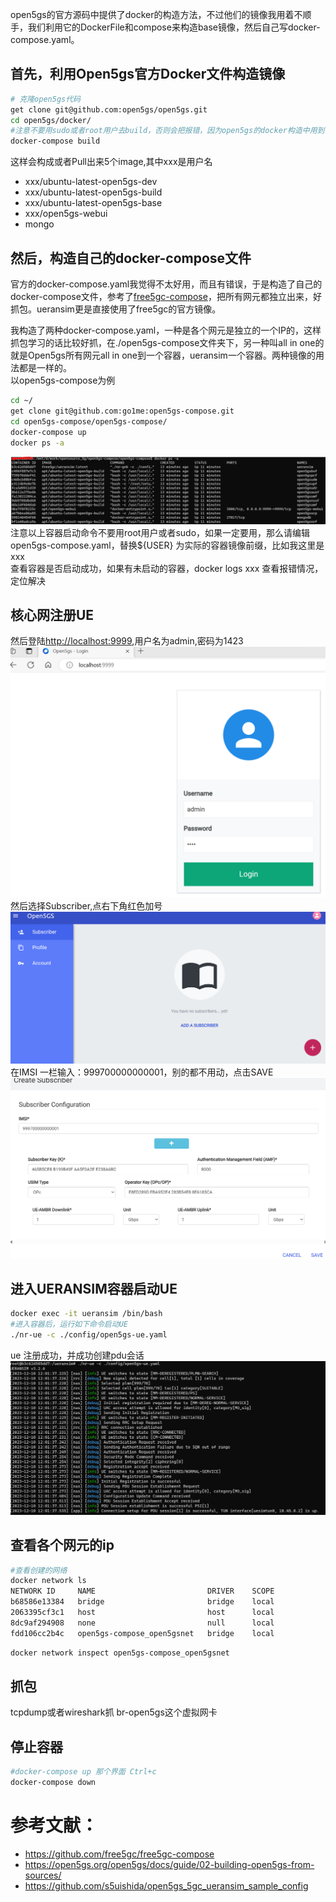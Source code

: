 
open5gs的官方源码中提供了docker的构造方法，不过他们的镜像我用着不顺手，我们利用它的DockerFile和compose来构造base镜像，然后自己写docker-compose.yaml。
## 首先，利用Open5gs官方Docker文件构造镜像
```bash
# 克隆open5gs代码
get clone git@github.com:open5gs/open5gs.git
cd open5gs/docker/
#注意不要用sudo或者root用户去build，否则会把报错，因为open5gs的docker构造中用到了用户名来设置某些参数（非常神经病的设计），用root的时候会报错，如果你的环境必须要用root的话，那么请根据报错改DockerFile吧
docker-compose build
```
这样会构成或者Pull出来5个image,其中xxx是用户名    
- xxx/ubuntu-latest-open5gs-dev  
- xxx/ubuntu-latest-open5gs-build  
- xxx/ubuntu-latest-open5gs-base  
- xxx/open5gs-webui  
- mongo  
## 然后，构造自己的docker-compose文件
官方的docker-compose.yaml我觉得不太好用，而且有错误，于是构造了自己的docker-compose文件，参考了[free5gc-compose](https://github.com/free5gc/free5gc-compose)，把所有网元都独立出来，好抓包。ueransim更是直接使用了free5gc的官方镜像。  

我构造了两种docker-compose.yaml，一种是各个网元是独立的一个IP的，这样抓包学习的话比较好抓，在./open5gs-compose文件夹下，另一种叫all in one的就是Open5gs所有网元all in one到一个容器，ueransim一个容器。两种镜像的用法都是一样的。  
以open5gs-compose为例  
```bash
cd ~/
get clone git@github.com:go1me:open5gs-compose.git
cd open5gs-compose/open5gs-compose/
docker-compose up
docker ps -a
```
![4](./image/4dockerpsa.png)
注意以上容器启动命令不要用root用户或者sudo，如果一定要用，那么请编辑open5gs-compose.yaml，替换${USER} 为实际的容器镜像前缀，比如我这里是xxx  
查看容器是否启动成功，如果有未启动的容器，docker logs xxx 查看报错情况，定位解决  

## 核心网注册UE
然后登陆[http://localhost:9999](http://localhost:9999),用户名为admin,密码为1423  
![1](./image/login.png)  
然后选择Subscriber,点右下角红色加号
![2](./image/2subscriber.png)
在IMSI 一栏输入：999700000000001，别的都不用动，点击SAVE 
![3](./image/3addue.png)

## 进入UERANSIM容器启动UE
```bash
docker exec -it ueransim /bin/bash
#进入容器后，运行如下命令启动UE
./nr-ue -c ./config/open5gs-ue.yaml
```
ue 注册成功，并成功创建pdu会话
![5](./image/4uesuccess.png)

## 查看各个网元的ip

```bash
#查看创建的网络
docker network ls
NETWORK ID     NAME                         DRIVER    SCOPE
b68586e13384   bridge                       bridge    local
2063395cf3c1   host                         host      local
8dc9af294908   none                         null      local
fdd106cc2b4c   open5gs-compose_open5gsnet   bridge    local
```
```bash
docker network inspect open5gs-compose_open5gsnet
```

## 抓包
tcpdump或者wireshark抓 br-open5gs这个虚拟网卡  

## 停止容器
```bash
#docker-compose up 那个界面 Ctrl+c
docker-compose down
```

# 参考文献：  
- https://github.com/free5gc/free5gc-compose
- https://open5gs.org/open5gs/docs/guide/02-building-open5gs-from-sources/
- https://github.com/s5uishida/open5gs_5gc_ueransim_sample_config